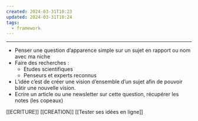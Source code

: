 ```yaml
---
created: 2024-03-31T10:23
updated: 2024-03-31T10:24
tags:
  - framework
---
```

---
- Penser une question d’apparence simple sur un sujet en rapport ou nom avec ma niche
- Faire des recherches :
	- Etudes scientifiques
	- Penseurs et experts reconnus
- L’idée c’est de créer une vision d’ensemble d’un sujet afin de pouvoir bâtir une nouvelle vision. 
- Ecrire un article ou une newsletter sur cette question, récupérer les notes (les copeaux)

[[ECRITURE]]
[[CREATION]]
[[Tester ses idées en ligne]]
